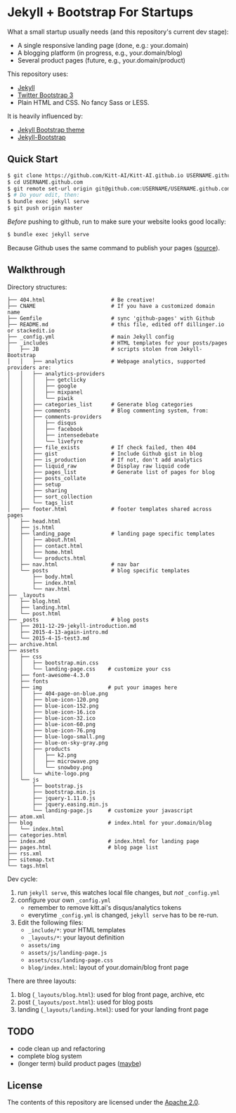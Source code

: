 # Jekyll + Bootstrap For Startups

What a small startup usually needs (and this repository's current dev stage):

- A single responsive landing page (done, e.g.: your.domain)
- A blogging platform (in progress, e.g., your.domain/blog)
- Several product pages (future, e.g., your.domain/product)

This repository uses:

- [Jekyll](http://jekyllrb.com)
- [Twitter Bootstrap 3](http://getbootstrap.com/)
- Plain HTML and CSS. No fancy Sass or LESS.

It is heavily influenced by:

- [Jekyll Bootstrap theme](https://github.com/swcool/landing-page-theme)
- [Jekyll-Bootstrap](https://github.com/plusjade/jekyll-bootstrap)


## Quick Start

```sh
$ git clone https://github.com/Kitt-AI/Kitt-AI.github.io USERNAME.github.com
$ cd USERNAME.github.com
$ git remote set-url origin git@github.com:USERNAME/USERNAME.github.com.git
$ # Do your edit, then:
$ bundle exec jekyll serve
$ git push origin master  
```

*Before* pushing to github, run to make sure your website looks good locally:

```sh
$ bundle exec jekyll serve
```
Because Github uses the same command to publish your pages ([source](https://help.github.com/articles/using-jekyll-with-pages/)).

## Walkthrough

Directory structures:

```
├── 404.html                     # Be creative!
├── CNAME                        # If you have a customized domain name
├── Gemfile                      # sync 'github-pages' with Github
├── README.md                    # this file, edited off dillinger.io or stackedit.io
├── _config.yml                  # main Jekyll config
├── _includes                    # HTML templates for your posts/pages
│   ├── JB                       # scripts stolen from Jekyll-Bootstrap
│   │   ├── analytics            # Webpage analytics, supported providers are:
│   │   ├── analytics-providers
│   │   │   ├── getclicky
│   │   │   ├── google
│   │   │   ├── mixpanel
│   │   │   └── piwik
│   │   ├── categories_list      # Generate blog categories
│   │   ├── comments             # Blog commenting system, from:
│   │   ├── comments-providers
│   │   │   ├── disqus
│   │   │   ├── facebook
│   │   │   ├── intensedebate
│   │   │   └── livefyre
│   │   ├── file_exists          # If check failed, then 404
│   │   ├── gist                 # Include Github gist in blog
│   │   ├── is_production        # If not, don't add analytics
│   │   ├── liquid_raw           # Display raw liquid code
│   │   ├── pages_list           # Generate list of pages for blog
│   │   ├── posts_collate
│   │   ├── setup
│   │   ├── sharing
│   │   ├── sort_collection
│   │   └── tags_list
│   ├── footer.html              # footer templates shared across pages
│   ├── head.html
│   ├── js.html
│   ├── landing_page             # landing page specific templates
│   │   ├── about.html
│   │   ├── contact.html
│   │   ├── home.html
│   │   └── products.html
│   ├── nav.html                 # nav bar
│   └── posts                    # blog specific templates
│       ├── body.html
│       ├── index.html
│       └── nav.html
├── _layouts
│   ├── blog.html
│   ├── landing.html
│   └── post.html
├── _posts                       # blog posts
│   ├── 2011-12-29-jekyll-introduction.md
│   ├── 2015-4-13-again-intro.md
│   └── 2015-4-15-test3.md
├── archive.html
├── assets
│   ├── css
│   │   ├── bootstrap.min.css
│   │   └── landing-page.css    # customize your css
│   ├── font-awesome-4.3.0
│   ├── fonts
│   ├── img                     # put your images here
│   │   ├── 404-page-on-blue.png
│   │   ├── blue-icon-120.png
│   │   ├── blue-icon-152.png
│   │   ├── blue-icon-16.ico
│   │   ├── blue-icon-32.ico
│   │   ├── blue-icon-60.png
│   │   ├── blue-icon-76.png
│   │   ├── blue-logo-small.png
│   │   ├── blue-on-sky-gray.png
│   │   ├── products
│   │   │   ├── k2.png
│   │   │   ├── microwave.png
│   │   │   └── snowboy.png
│   │   └── white-logo.png
│   └── js
│       ├── bootstrap.js
│       ├── bootstrap.min.js
│       ├── jquery-1.11.0.js
│       ├── jquery.easing.min.js
│       └── landing-page.js     # customize your javascript
├── atom.xml
├── blog                        # index.html for your.domain/blog
│   └── index.html
├── categories.html
├── index.md                    # index.html for landing page
├── pages.html                  # blog page list
├── rss.xml
├── sitemap.txt
└── tags.html
```
Dev cycle:

1. run `jekyll serve`, this watches local file changes, but *not* `_config.yml`
2. configure your own `_config.yml`
    * remember to remove kitt.ai's disqus/analytics tokens
    * everytime `_config.yml` is changed, `jekyll serve` has to be re-run.
3. Edit the following files:
    * `_include/*`: your HTML templates
    * `_layouts/*`: your layout definition
    * `assets/img`
    * `assets/js/landing-page.js`
    * `assets/css/landing-page.css`
    * `blog/index.html`: layout of your.domain/blog front page

There are three layouts:

1. blog (`_layouts/blog.html`): used for blog front page, archive, etc
2. post (`_layouts/post.html`): used for blog posts
3. landing (`_layouts/landing.html`): used for your landing front page

## TODO

* code clean up and refactoring
* complete blog system
* (longer term) build product pages ([maybe](https://github.com/mistic100/jekyll-bootstrap-doc))

## License
The contents of this repository are licensed under the [Apache
2.0](http://www.apache.org/licenses/LICENSE-2.0.html).